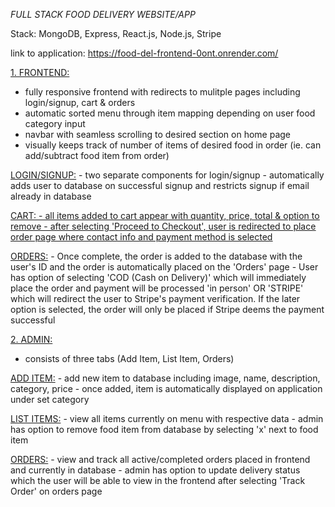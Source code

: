*FULL STACK FOOD DELIVERY WEBSITE/APP*  

Stack: MongoDB, Express, React.js, Node.js, Stripe

link to application: https://food-del-frontend-0ont.onrender.com/

<ins>1. FRONTEND:</ins>
  - fully responsive frontend with redirects to mulitple pages including login/signup, cart & orders
  - automatic sorted menu through item mapping depending on user food category input
  - navbar with seamless scrolling to desired section on home page
  - visually keeps track of number of items of desired food in order (ie. can add/subtract food item from order)

  <ins>LOGIN/SIGNUP:</ins>
    - two separate components for login/signup
    - automatically adds user to database on successful signup and restricts signup if email already in database
    
  <ins>CART:<ins>
    - all items added to cart appear with quantity, price, total & option to remove
    - after selecting 'Proceed to Checkout', user is redirected to place order page where contact info and payment method is selected
  
  <ins>ORDERS:</ins>
    - Once complete, the order is added to the database with the user's ID and the order is automatically placed on the 'Orders' page
    - User has option of selecting 'COD (Cash on Delivery)' which will immediately place the order and payment will be processed 'in person' OR 'STRIPE' which will redirect the user to Stripe's payment verification. If the later option is selected, the order will only be placed if Stripe deems the payment successful

<ins>2. ADMIN:</ins>
  - consists of three tabs (Add Item, List Item, Orders)

  <ins>ADD ITEM:</ins>
    - add new item to database including image, name, description, category, price
    - once added, item is automatically displayed on application under set category

  <ins>LIST ITEMS:</ins>
    - view all items currently on menu with respective data
    - admin has option to remove food item from database by selecting 'x' next to food item

  <ins>ORDERS:</ins>
    - view and track all active/completed orders placed in frontend and currently in database
    - admin has option to update delivery status which the user will be able to view in the frontend after selecting 'Track Order' on orders page

